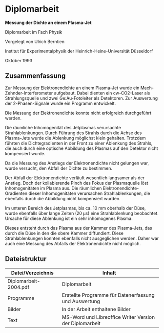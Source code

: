 # Diplomarbeit

**Messung der Dichte an einem Plasma-Jet**

Diplomarbeit im Fach Physik

Vorgelegt von Ulrich Berntien

Institut für Experimentalphysik der Heinrich-Heine-Universität Düsseldorf

Oktober 1993

## Zusammenfassung

Zur Messung der Elektronendichte an einem Plasma-Jet wurde ein Mach-Zehnder-Interferometer
aufgebaut. Dabei dienten ein cw-CO2-Laser als Strahlungsquelle und zwei Ge:Au-Fotoleiter
als Detektoren. Zur Auswertung der 2-Phasen-Signale wurde ein Programm entwickelt.

Die Messung der Elektronendichte konnte nicht erfolgreich durchgeführt werden.

Die räumliche Inhomogenität des Jetplasmas verursachte Strahlablenkungen. Durch
Führung des Strahls durch die Achse des Plasma-Jets wurde die Ablenkung möglichst
klein gehalten. Trotzdem führten die Dichtegradienten in der Front zu einer Ablenkung
des Strahls, die auch durch eine optische Abbildung des Plasmas auf den Detektor
nicht kompensiert wurde.

Da die Messung des Anstiegs der Elektronendichte nicht gelungen war, wurde versucht,
den Abfall der Dichte zu bestimmen.

Der Abfall der Elektronendichte verläuft wesentlich langsamer als der Anstieg. Doch
der kollabierende Pinch des Fokus der Plasmaquelle löst Inhomogenitäten im Plasma
aus. Die räumlichen Elektronendichte-Gradienten dieser Inhomogenitäten verursachen
Strahlablenkungen, die ebenfalls durch die Abbildung nicht kompensiert wurden.

Im unteren Bereich des Jetplasmas, bis ca. 10 mm oberhalb der Düse, wurde ebenfalls
über lange Zeiten (20 µs) eine Strahlablenkung beobachtet. Ursache für diese Ablenkung
ist ein sehr inhomogenes Plasma.

Dieses entsteht durch das Plasma aus der Kammer des Plasma-Jets, das durch die Düse
in den die obere Kammer diffundiert. Diese Strahlablenkungen konnten ebenfalls nicht
ausgeglichen werden. Daher war auch eine Messung des Abfalls der Elektronendichte
nicht möglich.

## Dateistruktur

Datei/Verzeichnis | Inhalt
----------------- | ------------------
Diplomarbeit-2004.pdf | Diplomarbeit
Programme | Erstellte Programme für Datenerfassung und Auswertung
Bilder    | In der Arbeit enthaltene Bilder
Text      | MS-Word und Libreoffice Writer Version der Diplomarbeit

